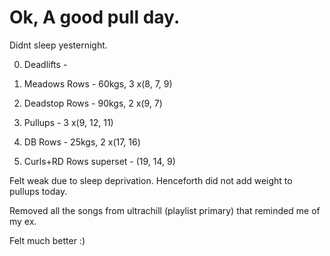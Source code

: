 # Ok, A good pull day.
Didnt sleep yesternight.

0. Deadlifts - 

1. Meadows Rows - 60kgs, 3 x(8, 7, 9)
2. Deadstop Rows - 90kgs, 2 x(9, 7)
3. Pullups - 3 x(9, 12, 11)
4. DB Rows - 25kgs, 2 x(17, 16)
5. Curls+RD Rows superset - (19, 14, 9)

Felt weak due to sleep deprivation. Henceforth did not add weight to pullups today.

Removed all the songs from ultrachill (playlist primary) that reminded me of my ex.

Felt much better :)

